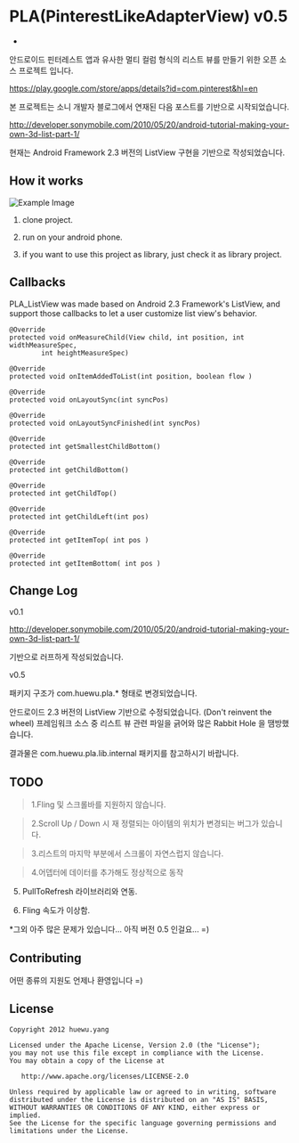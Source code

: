 PLA(PinterestLikeAdapterView) v0.5
==================================
-

안드로이드 핀터레스트 앱과 유사한 멀티 컬럼 형식의 리스트 뷰를 만들기 위한 오픈 소스 프로젝트 입니다.

https://play.google.com/store/apps/details?id=com.pinterest&hl=en

본 프로젝트는 소니 개발자 블로그에서 연재된 다음 포스트를 기반으로 시작되었습니다.

http://developer.sonymobile.com/2010/05/20/android-tutorial-making-your-own-3d-list-part-1/

현재는 Android Framework 2.3 버전의 ListView 구현을 기반으로 작성되었습니다.

How it works
-------------

![Example Image][3]

1. clone project.

2. run on your android phone.

3. if you want to use this project as library, just check it as library project.

Callbacks
----------

PLA_ListView was made based on Android 2.3 Framework's ListView, 
and support those callbacks to let a user customize list view's behavior.

    @Override
	protected void onMeasureChild(View child, int position, int widthMeasureSpec,
			int heightMeasureSpec) 
	
	@Override
	protected void onItemAddedToList(int position, boolean flow )
	
	@Override
	protected void onLayoutSync(int syncPos)
	
	@Override
	protected void onLayoutSyncFinished(int syncPos)
	
	@Override
	protected int getSmallestChildBottom()

	@Override
	protected int getChildBottom()
	
	@Override
	protected int getChildTop()
	
	@Override
	protected int getChildLeft(int pos)
	
	@Override
	protected int getItemTop( int pos )
	
	@Override
	protected int getItemBottom( int pos )

Change Log
-----------

v0.1 

http://developer.sonymobile.com/2010/05/20/android-tutorial-making-your-own-3d-list-part-1/

기반으로 러프하게 작성되었습니다. 

v0.5

패키지 구조가 com.huewu.pla.* 형태로 변경되었습니다.

안드로이드 2.3 버전의 ListView 기반으로 수정되었습니다. (Don't reinvent the wheel)
프레임워크 소스 중 리스트 뷰 관련 파일을 긁어와 많은 Rabbit Hole 을 땜방했습니다. 

결과물은 com.huewu.pla.lib.internal 패키지를 참고하시기 바랍니다.

TODO
---------------------------------------------
> 1.Fling 및 스크롤바를 지원하지 않습니다.

> 2.Scroll Up / Down 시 재 정렬되는 아이템의 위치가 변경되는 버그가 있습니다.

> 3.리스트의 마지막 부분에서 스크롤이 자연스럽지 않습니다.

> 4.어뎁터에 데이터를 추가해도 정상적으로 동작 

5. PullToRefresh 라이브러리와 연동.

6. Fling 속도가 이상함.

*그외 아주 많은 문제가 있습니다... 아직 버전 0.5 인걸요...  =) 

Contributing
---------------------------------------------
어떤 종류의 지원도 언제나 환영입니다 =)

## License

    Copyright 2012 huewu.yang

    Licensed under the Apache License, Version 2.0 (the "License");
    you may not use this file except in compliance with the License.
    You may obtain a copy of the License at

       http://www.apache.org/licenses/LICENSE-2.0

    Unless required by applicable law or agreed to in writing, software
    distributed under the License is distributed on an "AS IS" BASIS,
    WITHOUT WARRANTIES OR CONDITIONS OF ANY KIND, either express or implied.
    See the License for the specific language governing permissions and
    limitations under the License.

 [3]: http://cloud.github.com/downloads/huewu/PinterestLikeAdapterView/screenshot.png